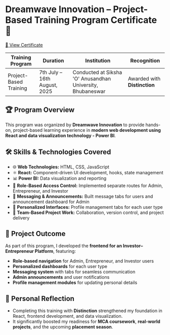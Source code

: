 # Dreamwave Innovation – Project-Based Training Program Certificate 🏅

[📄 View Certificate](./Dreamwave%20Innovation%20Training%20Certificate.pdf)

| **Training Program** | **Duration** | **Institution** | **Recognition** |
|---------------------|-------------|-----------------|----------------|
| Project-Based Training  | 7th July – 16th August, 2025 | Conducted at Siksha 'O' Anusandhan University, Bhubaneswar | Awarded with **Distinction** |

## 🏆 Program Overview
This program was organized by **Dreamwave Innovation** to provide hands-on, project-based learning experience in **modern web development using React and data visualization technology - Power BI**.  

## 🛠 Skills & Technologies Covered
- 🌐 **Web Technologies:** HTML, CSS, JavaScript  
- ⚛ **React:** Component-driven UI development, hooks, state management  
- 📊 **Power BI:** Data visualization and reporting  
- 🔑 **Role-Based Access Control:** Implemented separate routes for Admin, Entrepreneur, and Investor  
- 💬 **Messaging & Announcements:** Built message tabs for users and announcement dashboard for Admin  
- 👤 **Personalized Interfaces:** Profile management tabs for each user type  
- 🤝 **Team-Based Project Work:** Collaboration, version control, and project delivery  

## 🚀 Project Outcome
As part of this program, I developed the **frontend for an Investor–Entrepreneur Platform**, featuring:
- **Role-based navigation** for Admin, Entrepreneur, and Investor users  
- **Personalized dashboards** for each user type  
- **Messaging system** with tabs for seamless communication  
- **Admin announcements** and user notifications  
- **Profile management modules** for updating personal details  

## 🌱 Personal Reflection
- Completing this training with **Distinction** strengthened my foundation in React, frontend development, and data visualization.  
- It significantly boosted my readiness for **MCA coursework**, **real-world projects**, and the upcoming **placement season**.

